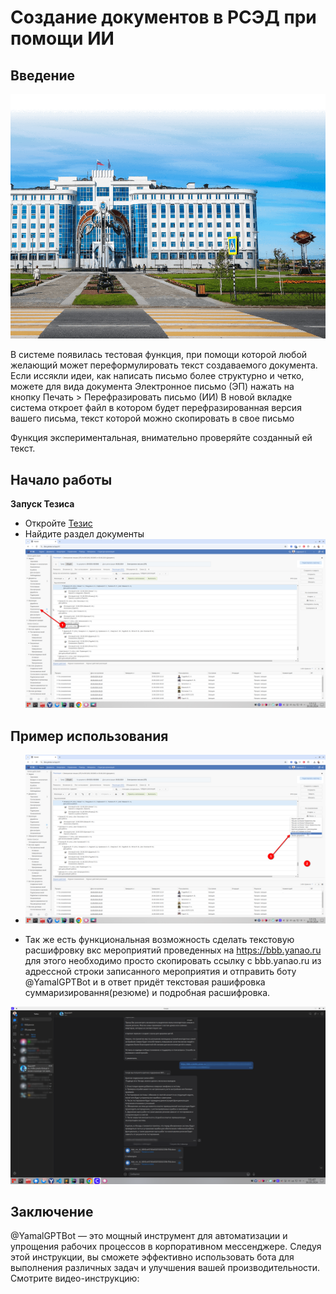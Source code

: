 # Создание документов в РСЭД при помощи ИИ

## Введение
![РСЭД](/pic/rsed.png)

В системе появилась тестовая функция, при помощи которой любой желающий может переформулировать текст создаваемого документа. Если иссякли идеи, как написать письмо более структурно и четко, можете для вида документа Электронное письмо (ЭП) нажать на кнопку 
Печать > Перефразировать письмо (ИИ)
В новой вкладке система откроет файл в котором будет перефразированная версия вашего письма, текст которой можно скопировать в свое письмо

Функция экспериментальная, внимательно проверяйте созданный ей текст. 


## Начало работы

 **Запуск Тезиса**
   - Откройте  [Тезис](https://doc.yanao.ru//)
   - Найдите раздел документы
   ![image](/pic/Rsed/Screenshot_20240830_171253.png)

##  Пример использования
   - ![image](/pic/Rsed/Screenshot_20240830_171553_1.png)




- Так же есть функциональная возможность сделать текстовую расшифровку вкс мероприятий проведенных на https://bbb.yanao.ru
для этого необходимо просто скопировать ссылку с bbb.yanao.ru из адрессной строки записанного мероприятия и отправить боту @YamalGPTBot и в ответ придёт текстовая рашифровка суммаризировання(резюме) и подробная расшифровка.


![image](/pic/Screenshot_20240830_154757_1.png)



## Заключение

@YamalGPTBot — это мощный инструмент для автоматизации и упрощения рабочих процессов в корпоративном мессенджере. Следуя этой инструкции, вы сможете эффективно использовать бота для выполнения различных задач и улучшения вашей производительности.
Смотрите видео-инструкцию:



